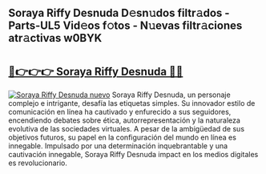 ## Soraya Riffy Desnuda D𝚎sn𝚞dos filtr𝚊dos - Parts-UL5 Vid𝚎os f𝚘tos - N𝚞evas filtr𝚊ciones atr𝚊ctivas w0BYK

# <h2><a href="http://mb49xpi.tromn.icu/?c=Soraya+Riffy+Desnuda">🔗👉👉👉 Soraya Riffy Desnuda 🔗🔗</a></h2>

[![Soraya Riffy Desnuda nuevo](https://i.imgur.com/pEAQMta.gif)](http://mb49xpi.tromn.icu/?c=Soraya+Riffy+Desnuda)
Soraya Riffy Desnuda, un personaje complejo e intrigante, desafía las etiquetas simples. Su innovador estilo de comunicación en línea ha cautivado y enfurecido a sus seguidores, encendiendo debates sobre ética, autorrepresentación y la naturaleza evolutiva de las sociedades virtuales. A pesar de la ambigüedad de sus objetivos futuros, su papel en la configuración del mundo en línea es innegable. Impulsado por una determinación inquebrantable y una cautivación innegable, Soraya Riffy Desnuda impact en los medios digitales es revolucionario.

